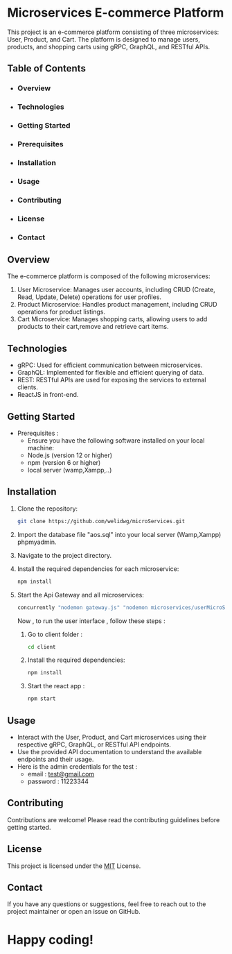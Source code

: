 # Microservices E-commerce Platform

This project is an e-commerce platform consisting of three microservices: User, Product, and Cart. The platform is designed to manage users, products, and shopping carts using gRPC, GraphQL, and RESTful APIs.

## Table of Contents

- ### Overview
- ### Technologies
- ### Getting Started
- ### Prerequisites
- ### Installation
- ### Usage
- ### Contributing
- ### License
- ### Contact

## Overview

The e-commerce platform is composed of the following microservices:

1. User Microservice: Manages user accounts, including CRUD (Create, Read, Update, Delete) operations for user profiles.
2. Product Microservice: Handles product management, including CRUD operations for product listings.
3. Cart Microservice: Manages shopping carts, allowing users to add products to their cart,remove and retrieve cart items.

## Technologies

- gRPC: Used for efficient communication between microservices.
- GraphQL: Implemented for flexible and efficient querying of data.
- REST: RESTful APIs are used for exposing the services to external clients.
- ReactJS in front-end.

## Getting Started

- Prerequisites :
  - Ensure you have the following software installed on your local machine:
  - Node.js (version 12 or higher)
  - npm (version 6 or higher)
  - local server (wamp,Xampp,..)

## Installation

1.  Clone the repository:

    ```bash
    git clone https://github.com/welidwg/microServices.git
    ```

2.  Import the database file "aos.sql" into your local server (Wamp,Xampp) phpmyadmin.
3.  Navigate to the project directory.
4.  Install the required dependencies for each microservice:
    ```bash
    npm install
    ```
5.  Start the Api Gateway and all microservices:

    ```bash
    concurrently "nodemon gateway.js" "nodemon microservices/userMicroService.js" "nodemon microservices/productMicroService.js" "nodemon microservices/cartMicroService.js"
    ```

    <!-- ```bash
    nodemon .\cartMicroService.js
    ```

    ```bash
    nodemon  .\productMicroService.js
    ```

    ```bash
    nodemon .\userMicroService.js
    ``` -->

    Now , to run the user interface , follow these steps :

    1.  Go to client folder :

        ```bash
        cd client
        ```

    2.  Install the required dependencies:

        ```bash
        npm install

        ```

    3.  Start the react app :

        ```bash
        npm start

        ```

## Usage

- Interact with the User, Product, and Cart microservices using their respective gRPC, GraphQL, or RESTful API endpoints.
- Use the provided API documentation to understand the available endpoints and their usage.
- Here is the admin credentials for the test :
  - email : test@gmail.com
  - password : 11223344

## Contributing

Contributions are welcome! Please read the contributing guidelines before getting started.

## License

This project is licensed under the [MIT](https://choosealicense.com/licenses/mit/) License.

## Contact

If you have any questions or suggestions, feel free to reach out to the project maintainer or open an issue on GitHub.

# Happy coding!
